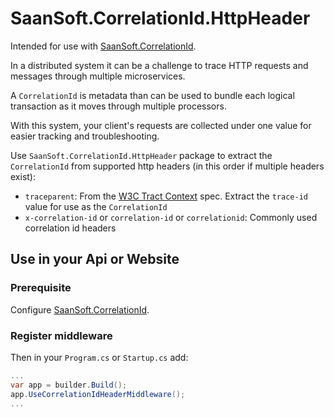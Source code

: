 # SaanSoft.CorrelationId.HttpHeader

Intended for use with [SaanSoft.CorrelationId](https://github.com/saan800/saansoft-correlationid/blob/main/src/SaanSoft.CorrelationId/README.md).

In a distributed system it can be a challenge to trace HTTP requests and messages through multiple microservices.

A `CorrelationId` is metadata than can be used to bundle each logical transaction as it moves through multiple processors.

With this system, your client's requests are collected under one value for easier tracking and troubleshooting.

Use `SaanSoft.CorrelationId.HttpHeader` package to extract the `CorrelationId` from supported http headers (in this order if multiple headers exist):
* `traceparent`: From the [W3C Tract Context](https://www.w3.org/TR/trace-context-2/#traceparent-header) spec. Extract the `trace-id` value for use as the `CorrelationId`
* `x-correlation-id` or `correlation-id` or `correlationid`: Commonly used correlation id headers

## Use in your Api or Website

### Prerequisite

Configure [SaanSoft.CorrelationId](https://github.com/saan800/saansoft-correlationid/blob/main/src/SaanSoft.CorrelationId/README.md).

### Register middleware

Then in your `Program.cs` or `Startup.cs` add:

```csharp
...
var app = builder.Build();
app.UseCorrelationIdHeaderMiddleware();
...
```

